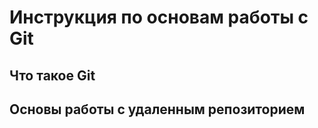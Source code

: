 #  Инструкция по основам работы с Git #

## Что такое Git ##

## Основы работы с удаленным репозиторием ##